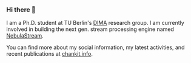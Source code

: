 ### Hi there 👋

I am a Ph.D. student at TU Berlin's [DIMA](https://www.dima.tu-berlin.de/menue/database_systems_and_information_management_group/?no_cache=1) research group. I am currently involved in building the next gen. stream processing engine named [NebulaStream](https://nebula.stream).

You can find more about my social information, my latest activities, and recent publications at [chankit.info](https://www.chankit.info/).

<!--<img align="center" src="https://github-readme-stats.vercel.app/api?username=ankitgit&show_icons=true&theme=default" />

<img align="center" src="https://github-readme-stats.vercel.app/api/top-langs/?username=ankitgit&layout=compact"/> -->
<!--
**ankitgit/ankitgit** is a ✨ _special_ ✨ repository because its `README.md` (this file) appears on your GitHub profile.

Here are some ideas to get you started:

- 🔭 I’m currently working on ...
- 🌱 I’m currently learning ...
- 👯 I’m looking to collaborate on ...
- 🤔 I’m looking for help with ...
- 💬 Ask me about ...
- 📫 How to reach me: ...
- 😄 Pronouns: ...
- ⚡ Fun fact: ...
-->
